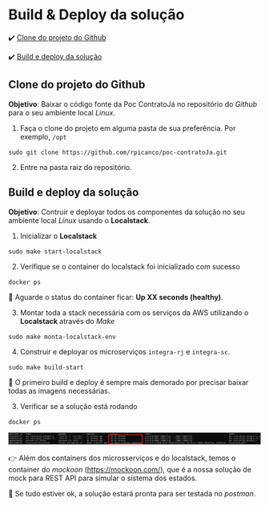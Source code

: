 <h1>Build & Deploy da solução</h1>

:heavy_check_mark: [Clone do projeto do Github](#clone-projeto-github)

:heavy_check_mark: [Build e deploy da solução](#build-deploy-solução)

## Clone do projeto do Github

**Objetivo**: Baixar o código fonte da Poc ContratoJá no repositório do _Github_ para o seu ambiente local _Linux_.

1. Faça o clone do projeto em alguma pasta de sua preferência. Por exemplo, `/opt`

```
sudo git clone https://github.com/rpicanco/poc-contratoJa.git
``` 

2. Entre na pasta raiz do repositório.

## Build e deploy da solução

**Objetivo**: Contruir e deployar todos os componentes da solução no seu ambiente local _Linux_ usando o **Localstack**.

1. Inicializar o **Localstack**

```
sudo make start-localstack
```

2. Verifique se o container do localstack foi inicializado com sucesso

```
docker ps
```

:loudspeaker: Aguarde o status do container ficar: **Up XX seconds (healthy)**.

3. Montar toda a stack necessária com os serviços da AWS utilizando o **Localstack** através do _Make_

```
sudo make monta-localstack-env
```

4. Construir e deployar os microserviços `integra-rj` e `integra-sc`.

```
sudo make build-start
```

:loudspeaker: O primeiro build e deploy é sempre mais demorado por precisar baixar todas as imagens necessárias.

3. Verificar se a solução está rodando

```
docker ps
```

<img src="/imagens/build-start-sucesso.png">

:point_right: Além dos containers dos microsserviços e do localstack, temos o container do _mockoon_ (https://mockoon.com/), que é a nossa solução de mock para REST API para simular o sistema dos estados.

:loudspeaker: Se tudo estiver ok, a solução estará pronta para ser testada no _postman_.